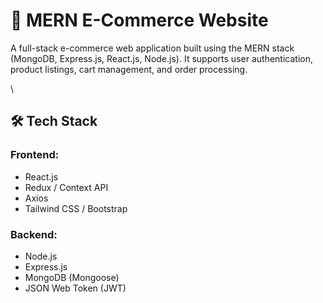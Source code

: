 # 🛒 MERN E-Commerce Website

A full-stack e-commerce web application built using the MERN stack (MongoDB, Express.js, React.js, Node.js). It supports user authentication, product listings, cart management, and order processing.

\

## 🛠️ Tech Stack

### Frontend:
- React.js
- Redux / Context API
- Axios
- Tailwind CSS / Bootstrap

### Backend:
- Node.js
- Express.js
- MongoDB (Mongoose)
- JSON Web Token (JWT)




